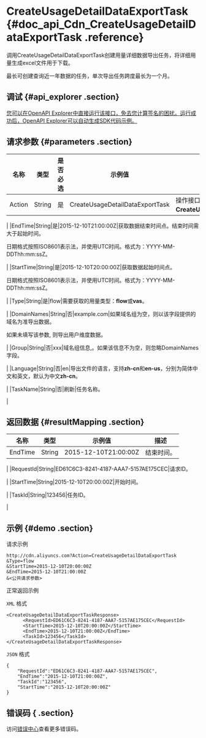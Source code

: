 # CreateUsageDetailDataExportTask {#doc_api_Cdn_CreateUsageDetailDataExportTask .reference}

调用CreateUsageDetailDataExportTask创建用量详细数据导出任务，将详细用量生成excel文件用于下载。

最长可创建查询近一年数据的任务，单次导出任务跨度最长为一个月。

## 调试 {#api_explorer .section}

[您可以在OpenAPI Explorer中直接运行该接口，免去您计算签名的困扰。运行成功后，OpenAPI Explorer可以自动生成SDK代码示例。](https://api.aliyun.com/#product=Cdn&api=CreateUsageDetailDataExportTask&type=RPC&version=2018-05-10)

## 请求参数 {#parameters .section}

|名称|类型|是否必选|示例值|描述|
|--|--|----|---|--|
|Action|String|是|CreateUsageDetailDataExportTask|操作接口名，系统规定参数。取值：**CreateUsageDetailDataExportTask**。

 |
|EndTime|String|是|2015-12-10T21:00:00Z|获取数据结束时间点。结束时间需大于起始时间。

 日期格式按照ISO8601表示法，并使用UTC时间。格式为：YYYY-MM-DDThh:mm:ssZ。

 |
|StartTime|String|是|2015-12-10T20:00:00Z|获取数据起始时间点。

 日期格式按照ISO8601表示法，并使用UTC时间。格式为：YYYY-MM-DDThh:mm:ssZ。

 |
|Type|String|是|flow|需要获取的用量类型：**flow**或**vas**。

 |
|DomainNames|String|否|example.com|如果域名组为空，则以该字段提供的域名为准导出数据。

 如果未填写该参数, 则导出用户维度数据。

 |
|Group|String|否|xxx|域名组信息,。如果该信息不为空，则忽略DomainNames字段。

 |
|Language|String|否|en|导出文件的语言，支持**zh-cn**和**en-us**，分别为简体中文和英文，默认为中文**zh-cn**。

 |
|TaskName|String|否|刷新|任务名称。

 |

## 返回数据 {#resultMapping .section}

|名称|类型|示例值|描述|
|--|--|---|--|
|EndTime|String|2015-12-10T21:00:00Z|结束时间。

 |
|RequestId|String|ED61C6C3-8241-4187-AAA7-5157AE175CEC|请求ID。

 |
|StartTime|String|2015-12-10T20:00:00Z|开始时间。

 |
|TaskId|String|123456|任务ID。

 |

## 示例 {#demo .section}

请求示例

``` {#request_demo}
http://cdn.aliyuncs.com?Action=CreateUsageDetailDataExportTask
&Type=flow
&StartTime=2015-12-10T20:00:00Z
&EndTime=2015-12-10T21:00:00Z
&<公共请求参数>
```

正常返回示例

`XML` 格式

``` {#xml_return_success_demo}
<CreateUsageDetailDataExportTaskResponse>
	  <RequestId>ED61C6C3-8241-4187-AAA7-5157AE175CEC</RequestId>
	  <StartTime>2015-12-10T20:00:00Z</StartTime>
	  <EndTime>2015-12-10T21:00:00Z</EndTime>
	  <TaskId>123456</TaskId>
</CreateUsageDetailDataExportTaskResponse>
```

`JSON` 格式

``` {#json_return_success_demo}
{
	"RequestId":"ED61C6C3-8241-4187-AAA7-5157AE175CEC",
	"EndTime":"2015-12-10T21:00:00Z",
	"TaskId":"123456",
	"StartTime":"2015-12-10T20:00:00Z"
}
```

## 错误码 { .section}

访问[错误中心](https://error-center.aliyun.com/status/product/Cdn)查看更多错误码。

